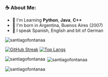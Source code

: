 ### ☕ About Me: 
 - 🌱 I'm Learning **Python**, **Java**, **C++**
 - 📌 I'm born in Argentina, Buenos Aires (2007)
 - 💬 I speak Spanish, English and bit of German

<p align="left"> <img src="https://komarev.com/ghpvc/?username=santiagofontanaa&label=Profile%20views&color=0e75b6&style=flat" alt="santiagofontanaa" /> </p>


[![GitHub Streak](http://github-readme-streak-stats.herokuapp.com?user=santiagofontanaa&border_radius=5&background=FFF8F8)](https://git.io/streak-stats)
[![Top Langs](https://github-readme-stats.vercel.app/api/top-langs/?username=santiagofontanaa&langs_count=8)](https://github.com/anuraghazra/github-readme-stats)

<p><img align="left" src="https://github-readme-stats.vercel.app/api/top-langs?username=santiagofontanaa&show_icons=true&locale=en&layout=compact" alt="santiagofontanaa" /></p>

<p>&nbsp;<img align="center" src="https://github-readme-stats.vercel.app/api?username=santiagofontanaa&show_icons=true&locale=en" alt="santiagofontanaa" /></p>

<p><img align="center" src="https://github-readme-streak-stats.herokuapp.com/?user=santiagofontanaa&" alt="santiagofontanaa" /></p>
